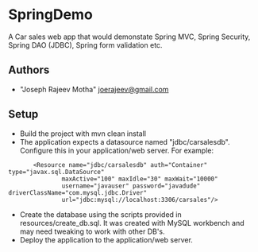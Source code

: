 SpringDemo
==========

A Car sales web app that would demonstate Spring MVC, Spring Security, Spring DAO (JDBC), Spring form validation etc. 

 
Authors
-------
* "Joseph Rajeev Motha" <joerajeev@gmail.com>

 Setup
 ------
* Build the project with mvn clean install
* The application expects a datasource named "jdbc/carsalesdb". Configure this in your application/web server.
For example: 
```
       <Resource name="jdbc/carsalesdb" auth="Container" type="javax.sql.DataSource"
               maxActive="100" maxIdle="30" maxWait="10000"
               username="javauser" password="javadude" driverClassName="com.mysql.jdbc.Driver"
               url="jdbc:mysql://localhost:3306/carsales"/>
```
* Create the database using the scripts provided in resources/create_db.sql. It was created with MySQL workbench and may need tweaking to work with other DB's. 
* Deploy the application to the application/web server.

